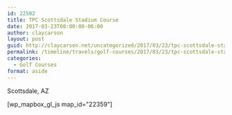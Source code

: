 ```yaml
---
id: 22502
title: TPC Scottsdale Stadium Course
date: 2017-03-23T00:00:00-06:00
author: claycarson
layout: post
guid: http://claycarson.net/uncategorized/2017/03/23/tpc-scottsdale-stadium-course/
permalink: /timeline/travels/golf-courses/2017/03/23/tpc-scottsdale-stadium-course/
categories:
  - Golf Courses
format: aside
---
```

<div class="media-details">Scottsdale, AZ</div>

[wp_mapbox_gl_js map_id="22359"]